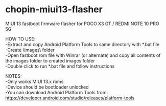 # chopin-miui13-flasher
MIUI 13 fastboot firmware flasher for POCO X3 GT / REDMI NOTE 10 PRO 5G  
  
HOW TO USE:  
-Extract and copy Android Platform Tools to same directory with *.bat file  
-Create \images\ folder  
-Open fastboot rom file with Winrar (or alternate) and copy all contents of the images folder to created images folder  
-Double click to run *.bat file and follow instructions  
  
NOTES:   
-Only works MIUI 13.x roms  
-Device should be bootloader unlocked  
-You can download Android Platform Tools from: https://developer.android.com/studio/releases/platform-tools  
